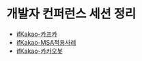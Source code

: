 개발자 컨퍼런스 세션 정리
====================================

- [ifKakao-카프카](./ifkakao-kafka.md)
- [ifKakao-MSA적용사례](./ifkakao-msa.md)
- [ifKakao-카카오봇](./ifkakao-bot.md)
